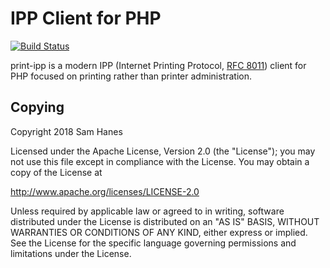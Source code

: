 # IPP Client for PHP

[![Build Status](https://travis-ci.com/Elemecca/php-print-ipp.svg?branch=master)](https://travis-ci.com/Elemecca/php-print-ipp)

print-ipp is a modern IPP (Internet Printing Protocol, [RFC 8011][8011])
client for PHP focused on printing rather than printer administration.

[8011]: https://tools.ietf.org/html/rfc8011


## Copying

Copyright 2018 Sam Hanes

Licensed under the Apache License, Version 2.0 (the "License");
you may not use this file except in compliance with the License.
You may obtain a copy of the License at

   http://www.apache.org/licenses/LICENSE-2.0

Unless required by applicable law or agreed to in writing, software
distributed under the License is distributed on an "AS IS" BASIS,
WITHOUT WARRANTIES OR CONDITIONS OF ANY KIND, either express or implied.
See the License for the specific language governing permissions and
limitations under the License.
